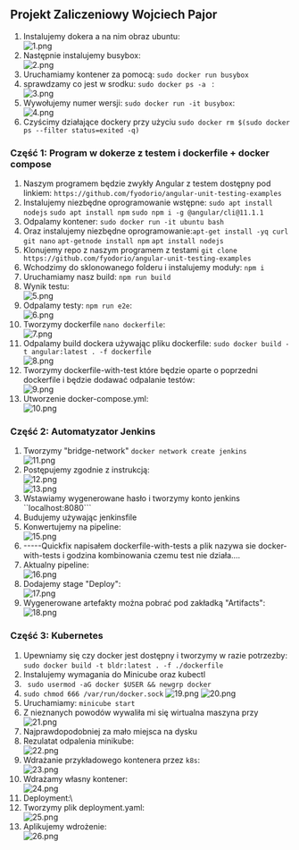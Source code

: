 ## Projekt Zaliczeniowy Wojciech Pajor

1. Instalujemy dokera a na nim obraz ubuntu: \
![1.png](https://github.com/InzynieriaOprogramowaniaAGH/MDO2022/blob/WP286214/ProjektZaliczeniowy/1.png)
2. Następnie instalujemy busybox:\
![2.png](https://github.com/InzynieriaOprogramowaniaAGH/MDO2022/blob/WP286214/ProjektZaliczeniowy/2.png)
3. Uruchamiamy kontener za pomocą: ``` sudo docker run busybox ```
4. sprawdzamy co jest w srodku: ```sudo docker ps -a ``` :\
![3.png](https://github.com/InzynieriaOprogramowaniaAGH/MDO2022/blob/WP286214/ProjektZaliczeniowy/3.png)
5. Wywołujemy numer wersji: ``` sudo docker run -it busybox ```:\
![4.png](https://github.com/InzynieriaOprogramowaniaAGH/MDO2022/blob/WP286214/ProjektZaliczeniowy/4.png)
6. Czyścimy działające dockery przy użyciu ``` sudo docker rm $(sudo docker ps --filter status=exited -q) ```

### Część 1: Program w dokerze z testem i dockerfile + docker compose
1. Naszym programem będzie zwykły Angular z testem dostępny pod linkiem: ``` https://github.com/fyodorio/angular-unit-testing-examples ```
2. Instalujemy niezbędne oprogramowanie wstępne: ```sudo apt install nodejs``` ```sudo apt install npm``` ```sudo npm i -g @angular/cli@11.1.1```
3. Odpalamy kontener: ```sudo docker run -it ubuntu bash```
4. Oraz instalujemy niezbędne oprogramowanie:```apt-get install -yq curl git nano``` ```apt-getnode install npm``` ```apt install nodejs```
5. Klonujemy repo z naszym programem z testami ```git clone https://github.com/fyodorio/angular-unit-testing-examples```
6. Wchodzimy do sklonowanego folderu i instalujemy moduły: ```npm i```
7. Uruchamiamy nasz build: ```npm run build```
8. Wynik testu: \
![5.png](https://github.com/InzynieriaOprogramowaniaAGH/MDO2022/blob/WP286214/ProjektZaliczeniowy/5.png)
9. Odpalamy testy: ```npm run e2e```:\
![6.png](https://github.com/InzynieriaOprogramowaniaAGH/MDO2022/blob/WP286214/ProjektZaliczeniowy/6.png)
10. Tworzymy dockerfile ```nano dockerfile```: \
![7.png](https://github.com/InzynieriaOprogramowaniaAGH/MDO2022/blob/WP286214/ProjektZaliczeniowy/7.png)
11. Odpalamy build dockera używając pliku dockerfile: ```sudo docker build -t angular:latest . -f dockerfile``` \
![8.png](https://github.com/InzynieriaOprogramowaniaAGH/MDO2022/blob/WP286214/ProjektZaliczeniowy/8.png)
12. Tworzymy dockerfile-with-test które będzie oparte o poprzedni dockerfile i będzie dodawać odpalanie testów: \
![9.png](https://github.com/InzynieriaOprogramowaniaAGH/MDO2022/blob/WP286214/ProjektZaliczeniowy/9.png)
13. Utworzenie docker-compose.yml: \
![10.png](https://github.com/InzynieriaOprogramowaniaAGH/MDO2022/blob/WP286214/ProjektZaliczeniowy/10.png)


### Część 2: Automatyzator Jenkins
1. Tworzymy "bridge-network" ```docker network create jenkins```\
![11.png](https://github.com/InzynieriaOprogramowaniaAGH/MDO2022/blob/WP286214/ProjektZaliczeniowy/11.png)
2. Postępujemy zgodnie z instrukcją:\
![12.png](https://github.com/InzynieriaOprogramowaniaAGH/MDO2022/blob/WP286214/ProjektZaliczeniowy/12.png)\
![13.png](https://github.com/InzynieriaOprogramowaniaAGH/MDO2022/blob/WP286214/ProjektZaliczeniowy/13.png)
3. Wstawiamy wygenerowane hasło i tworzymy konto jenkins ``localhost:8080```
4. Budujemy używając jenkinsfile
5. Konwertujemy na pipeline:\
![15.png](https://github.com/InzynieriaOprogramowaniaAGH/MDO2022/blob/WP286214/ProjektZaliczeniowy/15.png)
6. -----Quickfix napisałem dockerfile-with-tests a plik nazywa sie docker-with-tests i godzina kombinowania czemu test nie działa....
7. Aktualny pipeline:\
![16.png](https://github.com/InzynieriaOprogramowaniaAGH/MDO2022/blob/WP286214/ProjektZaliczeniowy/16.png)
8. Dodajemy stage "Deploy":\
![17.png](https://github.com/InzynieriaOprogramowaniaAGH/MDO2022/blob/WP286214/ProjektZaliczeniowy/17.png)
9. Wygenerowane artefakty można pobrać pod zakładką "Artifacts":\
![18.png](https://github.com/InzynieriaOprogramowaniaAGH/MDO2022/blob/WP286214/ProjektZaliczeniowy/18.png)

### Część 3: Kubernetes
1. Upewniamy się czy docker jest dostępny i tworzymy w razie potrzezby: ```sudo docker build -t bldr:latest . -f ./dockerfile```
2. Instalujemy wymagania do Minicube oraz kubectl
3. ``` sudo usermod -aG docker $USER && newgrp docker```
4. ```sudo chmod 666 /var/run/docker.sock```
![19.png](https://github.com/InzynieriaOprogramowaniaAGH/MDO2022/blob/WP286214/ProjektZaliczeniowy/19.png)
![20.png](https://github.com/InzynieriaOprogramowaniaAGH/MDO2022/blob/WP286214/ProjektZaliczeniowy/20.png)
5. Uruchamiamy: ```minicube start```
6. Z nieznanych powodów wywaliła mi się wirtualna maszyna przy 
![21.png](https://github.com/InzynieriaOprogramowaniaAGH/MDO2022/blob/WP286214/ProjektZaliczeniowy/21.png)
7. Najprawdopodobniej za mało miejsca na dysku
8. Rezulatat odpalenia minikube:\
![22.png](https://github.com/InzynieriaOprogramowaniaAGH/MDO2022/blob/WP286214/ProjektZaliczeniowy/22.png)
9. Wdrażanie przykładowego kontenera przez ```k8s```:\
![23.png](https://github.com/InzynieriaOprogramowaniaAGH/MDO2022/blob/WP286214/ProjektZaliczeniowy/23.png)
10. Wdrażamy własny kontener:\
![24.png](https://github.com/InzynieriaOprogramowaniaAGH/MDO2022/blob/WP286214/ProjektZaliczeniowy/24.png)
11. Deployment:\
12. Tworzymy plik deployment.yaml:\
![25.png](https://github.com/InzynieriaOprogramowaniaAGH/MDO2022/blob/WP286214/ProjektZaliczeniowy/25.png)
13. Aplikujemy wdrożenie:\
![26.png](https://github.com/InzynieriaOprogramowaniaAGH/MDO2022/blob/WP286214/ProjektZaliczeniowy/26.png)





   
